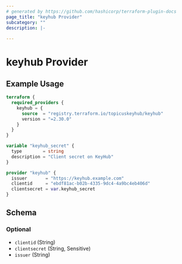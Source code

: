 ```yaml
---
# generated by https://github.com/hashicorp/terraform-plugin-docs
page_title: "keyhub Provider"
subcategory: ""
description: |-
  
---
```


# keyhub Provider



## Example Usage

```terraform
terraform {
  required_providers {
    keyhub = {
      source  = "registry.terraform.io/topicuskeyhub/keyhub"
      version = "=2.30.0"
    }
  }
}

variable "keyhub_secret" {
  type        = string
  description = "Client secret on KeyHub"
}

provider "keyhub" {
  issuer       = "https://keyhub.example.com"
  clientid     = "ebdf81ac-b02b-4335-9dc4-4a9bc4eb406d"
  clientsecret = var.keyhub_secret
}
```

<!-- schema generated by tfplugindocs -->
## Schema

### Optional

- `clientid` (String)
- `clientsecret` (String, Sensitive)
- `issuer` (String)
